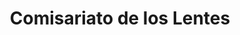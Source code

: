 ---
title: "Comisariato de los Lentes"
url: /sangolqui/comisariato-de-los-lentes/
shop: Allgemein
---